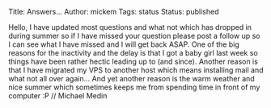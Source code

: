Title: Answers...
Author: mickem
Tags: status
Status: published

Hello, I have updated most questions and what not which has dropped in
during summer so if I have missed your question please post a follow up
so I can see what I have missed and I will get back ASAP. One of the big
reasons for the inactivity and the delay is that I got a baby girl last
week so things have been rather hectic leading up to (and since).
Another reason is that I have migrated my VPS to another host which
means installing mail and what not all over again... And yet another
reason is the warm weather and nice summer which sometimes keeps me from
spending time in front of my computer :P // Michael Medin
